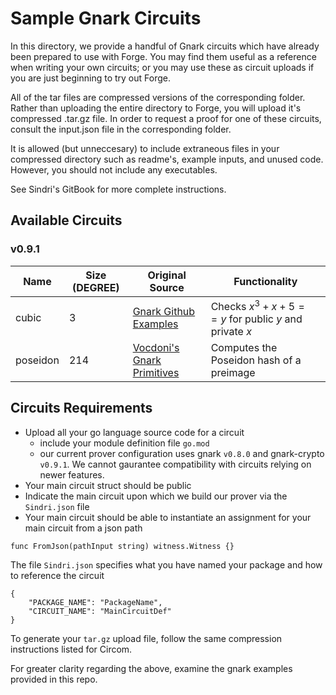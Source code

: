 # Sample Gnark Circuits

In this directory, we provide a handful of Gnark circuits which have already been prepared to use with Forge. You may find them useful as a reference when writing your own circuits; or you may use these as circuit uploads if you are just beginning to try out Forge.

All of the tar files are compressed versions of the corresponding folder. Rather than uploading the entire directory to Forge, you will upload it's compressed .tar.gz file. In order to request a proof for one of these circuits, consult the input.json file in the corresponding folder.

It is allowed (but unneccesary) to include extraneous files in your compressed directory such as readme's, example inputs, and unused code. However, you should not include any executables.

See Sindri's GitBook for more complete instructions.

## Available Circuits

### v0.9.1

| Name | Size (DEGREE) | Original Source | Functionality | 
| ---- | ---- | --------------- | ------------- | 
| cubic | 3 | [Gnark Github Examples](https://github.com/Consensys/gnark/blob/master/examples/cubic/cubic.go) | Checks $x^3 + x + 5 == y$ for public $y$ and private $x$|
| poseidon | 214 | [Vocdoni's Gnark Primitives](https://github.com/vocdoni/gnark-crypto-primitives/tree/main) | Computes the Poseidon hash of a preimage  |


## Circuits Requirements
- Upload all your go language source code for a circuit
  - include your module definition file `go.mod`
  - our current prover configuration uses gnark `v0.8.0` and gnark-crypto `v0.9.1`. We cannot gaurantee compatibility with circuits relying on newer features.
- Your main circuit struct should be public
- Indicate the main circuit upon which we build our prover via the `Sindri.json` file
- Your main circuit should be able to instantiate an assignment for your main circuit from a json path
```
func FromJson(pathInput string) witness.Witness {}
```

The file `Sindri.json` specifies what you have named your package and how to reference the circuit
```
{
    "PACKAGE_NAME": "PackageName",
    "CIRCUIT_NAME": "MainCircuitDef"
}
```

To generate your `tar.gz` upload file, follow the same compression instructions listed for Circom.

For greater clarity regarding the above, examine the gnark examples provided in this repo.